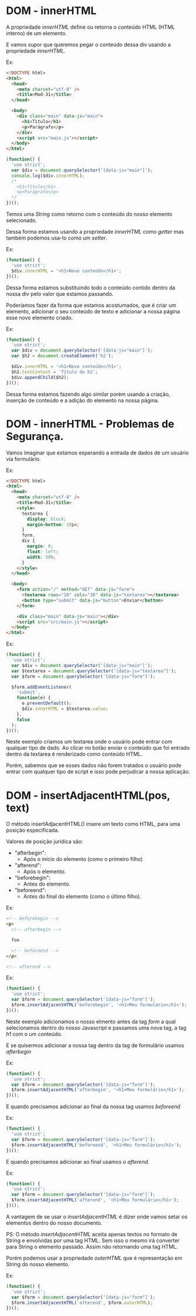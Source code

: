 # DOM - innerHTML

A propriedade _innerHTML_ define ou retorna o conteúdo HTML (HTML interno) de um elemento.

E vamos supor que queremos pegar o conteúdo dessa div usando a propriedade _innerHTML_.

Ex:

```html
<!DOCTYPE html>
<html>
  <head>
    <meta charset="utf-8" />
    <title>Mod-31</title>
  </head>

  <body>
    <div class="main" data-js="main">
      <h1>Título</h1>
      <p>Parágrafo</p>
    </div>
    <script src="main.js"></script>
  </body>
</html>
```

```js
(function() {
  'use strict';
  var $div = document.querySelector('[data-js="main"]');
  console.log($div.innerHTML);
  /*
    <h1>Título</h1>
    <p>Parágrafo</p>
  */
})();
```

Temos uma _String_ como retorno com o conteúdo do nosso elemento selecionado.

Dessa forma estamos usando a propriedade _innerHTML_ como _getter_ mas também podemos usa-lo como um _setter_.

Ex:

```js
(function() {
  'use strict';
  $div.innerHTML = '<h1>Novo conteúdo</h1>';
})();
```

Dessa forma estamos substituindo todo o conteúdo contido dentro da nossa div pelo valor que estamos passando.

Poderiamos fazer da forma que estamos acostumados, que é criar um elemento, adicionar o seu conteúdo de texto e adicionar a nossa página esse novo elemento criado.

Ex:

```js
(function() {
  'use strict';
  var $div = document.querySelector('[data-js="main"]');
  var $h2 = document.createElement('h2');

  $div.innerHTML = '<h1>Novo conteúdo</h1>';
  $h2.textContent = 'Título do h2';
  $div.appendChild($h2);
})();
```

Dessa forma estamos fazendo algo similar porém usando a criação, inserção de conteúdo e a adição do elemento na nossa página.

# DOM - innerHTML - Problemas de Segurança.

Vamos imaginar que estamos esperando a entrada de dados de um usuário via formulário.

Ex:

```html
<!DOCTYPE html>
<html>
  <head>
    <meta charset="utf-8" />
    <title>Mod-31</title>
    <style>
      textarea {
        display: block;
        margin-bottom: 10px;
      }
      form,
      div {
        margin: 0;
        float: left;
        width: 50%;
      }
    </style>
  </head>

  <body>
    <form action="/" method="GET" data-js="form">
      <textarea rows="10" cols="30" data-js="textarea"></textarea>
      <button type="submit" data-js="button">Enviar</button>
    </form>

    <div class="main" data-js="main"></div>
    <script src="src/main.js"></script>
  </body>
</html>
```

Ex:

```js
(function() {
  'use strict';
  var $div = document.querySelector('[data-js="main"]');
  var $textarea = document.querySelector('[data-js="textarea"]');
  var $form = document.querySelector('[data-js="form"]');

  $form.addEventListener(
    'submit',
    function(e) {
      e.preventDefault();
      $div.innerHTML = $textarea.value;
    },
    false
  );
})();
```

Neste exemplo criamos um textarea onde o usuário pode entrar com qualquer tipo de dado. Ao clicar no botão enviar o conteúdo que foi entrado dentro da textarea é renderizado como conteúdo HTML.

Porém, sabemos que se esses dados não forem tratados o usuário pode entrar com qualquer tipo de script e isso pode perjudicar a nossa aplicação.

# DOM - insertAdjacentHTML(pos, text)

O método insertAdjacentHTML() insere um texto como HTML, para uma posição especificada.

Valores de posição jurídica são:

- "afterbegin":
  - Após o início do elemento (como o primeiro filho)
- "afterend":
  - Após o elemento.
- "beforebegin":
  - Antes do elemento.
- "beforeend":
  - Antes do final do elemento (como o último filho).

Ex:

```html
<!-- beforebegin -->
<p>
  <!-- afterbegin -->

  foo

  <!-- beforeend -->
</p>

<!-- afterend -->
```

Ex:

```js
(function() {
  'use strict';
  var $form = document.querySelector('[data-js="form"]');
  $form.insertAdjacentHTML('beforebegin', '<h1>Meu formulário</h1>');
})();
```

Neste exemplo adicionamos o nosso elmento antes da tag _form_ a qual selecionamos dentro do nosso Javascript e passamos uma nova tag, a tag _h1_ com o um conteúdo.

E se quisermos adicionar a nossa tag dentro da tag de formulário usamos _afterbegin_

Ex:

```js
(function() {
  'use strict';
  var $form = document.querySelector('[data-js="form"]');
  $form.insertAdjacentHTML('afterbegin', '<h1>Meu formulário</h1>');
})();
```

E quando precisamos adicionar ao final da nossa tag usamos _beforeend_

Ex:

```js
(function() {
  'use strict';
  var $form = document.querySelector('[data-js="form"]');
  $form.insertAdjacentHTML('beforeend', '<h1>Meu formulário</h1>');
})();
```

E quando precisamos adicionar ao final usamos o _afterend_.

Ex:

```js
(function() {
  'use strict';
  var $form = document.querySelector('[data-js="form"]');
  $form.insertAdjacentHTML('afterend', '<h1>Meu formulário</h1>');
})();
```

A vantagem de se usar o _insertAdjacentHTML_ é dizer onde vamos setar os elementos dentro do nosso documento.

PS: O método _insertAdjacentHTML_ aceita apenas textos no formato de String e envolvidas por uma tag HTML. Sem isso o mesmo irá converter para String o elemento passado. Assim não retornando uma tag HTML.

Porém podemos usar a propriedade _outerHTML_ que é representação em String do nosso elemento.

Ex:

```js
(function() {
  'use strict';
  var $form = document.querySelector('[data-js="form"]');
  $form.insertAdjacentHTML('afterend', $form.outerHTML);
})();
```
